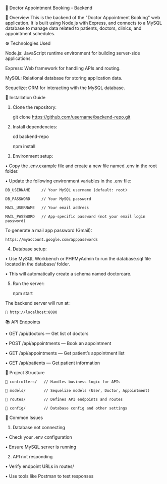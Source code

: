🏥 Doctor Appointment Booking - Backend

📌 Overview
This is the backend of the "Doctor Appointment Booking" web application. It is built using Node.js with Express, and connects to a MySQL database to manage data related to patients, doctors, clinics, and appointment schedules.

⚙️ Technologies Used

Node.js: JavaScript runtime environment for building server-side applications.

Express: Web framework for handling APIs and routing.

MySQL: Relational database for storing application data.

Sequelize: ORM for interacting with the MySQL database.

🚀 Installation Guide

1. Clone the repository:

    git clone https://github.com/username/backend-repo.git

2. Install dependencies:

    cd backend-repo

    npm install

3. Environment setup:

• Copy the .env.example file and create a new file named .env in the root folder.

• Update the following environment variables in the .env file:

    DB_USERNAME     // Your MySQL username (default: root)

    DB_PASSWORD     // Your MySQL password

    MAIL_USERNAME   // Your email address

    MAIL_PASSWORD   // App-specific password (not your email login password)

To generate a mail app password (Gmail):

    https://myaccount.google.com/apppasswords

4. Database setup:

• Use MySQL Workbench or PHPMyAdmin to run the database.sql file located in the database/ folder.

• This will automatically create a schema named doctorcare.

5. Run the server:

    npm start

The backend server will run at:

    📍 http://localhost:8080
    
📚 API Endpoints

• GET /api/doctors — Get list of doctors

• POST /api/appointments — Book an appointment

• GET /api/appointments — Get patient’s appointment list

• GET /api/patients — Get patient information

📁 Project Structure

    📂 controllers/   // Handles business logic for APIs

    📂 models/        // Sequelize models (User, Doctor, Appointment)

    📂 routes/        // Defines API endpoints and routes

    📂 config/        // Database config and other settings
    
🐞 Common Issues

1. Database not connecting

• Check your .env configuration

• Ensure MySQL server is running

2. API not responding

• Verify endpoint URLs in routes/

• Use tools like Postman to test responses







